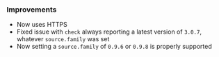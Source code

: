 ### Improvements

- Now uses HTTPS
- Fixed issue with `check` always reporting a latest version of `3.0.7`, whatever `source.family` was set
- Now setting a `source.family` of `0.9.6` or `0.9.8` is properly supported
